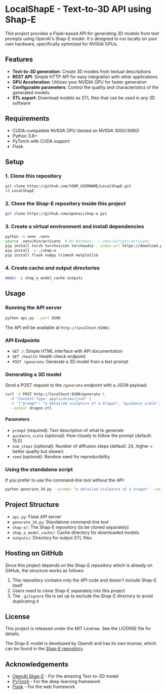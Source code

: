 # LocalShapE - Text-to-3D API using Shap-E

This project provides a Flask-based API for generating 3D models from text prompts using OpenAI's Shap-E model. It's designed to run locally on your own hardware, specifically optimized for NVIDIA GPUs.

## Features

- **Text-to-3D generation**: Create 3D models from textual descriptions
- **REST API**: Simple HTTP API for easy integration with other applications
- **GPU Acceleration**: Utilizes your NVIDIA GPU for faster generation
- **Configurable parameters**: Control the quality and characteristics of the generated models
- **STL export**: Download models as STL files that can be used in any 3D software

## Requirements

- CUDA-compatible NVIDIA GPU (tested on NVIDIA 3050/3060)
- Python 3.8+
- PyTorch with CUDA support
- Flask

## Setup

### 1. Clone this repository

```bash
git clone https://github.com/YOUR_USERNAME/LocalShapE.git
cd LocalShapE
```

### 2. Clone the Shap-E repository inside this project

```bash
git clone https://github.com/openai/shap-e.git
```

### 3. Create a virtual environment and install dependencies

```bash
python -m venv .venv
source .venv/bin/activate  # On Windows: .\.venv\Scripts\activate
pip install torch torchvision torchaudio --index-url https://download.pytorch.org/whl/cu118
pip install -e ./shap-e
pip install flask numpy trimesh matplotlib
```

### 4. Create cache and output directories

```bash
mkdir -p shap_e_model_cache outputs
```

## Usage

### Running the API server

```bash
python api.py --port 9200
```

The API will be available at `http://localhost:9200/`.

### API Endpoints

- `GET /`: Simple HTML interface with API documentation
- `GET /health`: Health check endpoint
- `POST /generate`: Generate a 3D model from a text prompt

### Generating a 3D model

Send a POST request to the `/generate` endpoint with a JSON payload:

```bash
curl -X POST http://localhost:9200/generate \
  -H "Content-Type: application/json" \
  -d '{"prompt": "a detailed sculpture of a dragon", "guidance_scale": 15.0, "num_steps": 24}' \
  --output dragon.stl
```

#### Parameters

- `prompt` (required): Text description of what to generate
- `guidance_scale` (optional): How closely to follow the prompt (default: 15.0)
- `num_steps` (optional): Number of diffusion steps (default: 24, higher = better quality but slower)
- `seed` (optional): Random seed for reproducibility

### Using the standalone script

If you prefer to use the command-line tool without the API:

```bash
python generate_3d.py --prompt "a detailed sculpture of a dragon" --output outputs/dragon.stl
```

## Project Structure

- `api.py`: Flask API server
- `generate_3d.py`: Standalone command-line tool
- `shap-e/`: The Shap-E repository (to be cloned separately)
- `shap_e_model_cache/`: Cache directory for downloaded models
- `outputs/`: Directory for output STL files

## Hosting on GitHub

Since this project depends on the Shap-E repository which is already on GitHub, the structure works as follows:

1. This repository contains only the API code and doesn't include Shap-E itself
2. Users need to clone Shap-E separately into this project
3. The `.gitignore` file is set up to exclude the Shap-E directory to avoid duplicating it

## License

This project is released under the MIT License. See the LICENSE file for details.

The Shap-E model is developed by OpenAI and has its own license, which can be found in the [Shap-E repository](https://github.com/openai/shap-e).

## Acknowledgements

- [OpenAI Shap-E](https://github.com/openai/shap-e) - For the amazing Text-to-3D model
- [PyTorch](https://pytorch.org/) - For the deep learning framework
- [Flask](https://flask.palletsprojects.com/) - For the web framework 
